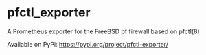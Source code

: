 # pfctl_exporter
A Prometheus exporter for the FreeBSD pf firewall based on pfctl(8)

Available on PyPi: https://pypi.org/project/pfctl-exporter/
